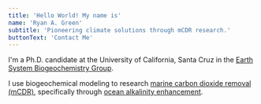 ```yaml
---
title: 'Hello World! My name is'
name: 'Ryan A. Green'
subtitle: 'Pioneering climate solutions through mCDR research.'
buttonText: 'Contact Me'
---
```


I'm a Ph.D. candidate at the University of California, Santa Cruz in the [Earth System Biogeochemistry Group](https://earth-system-biogeochemistry.net/).

I use biogeochemical modeling to research [marine carbon dioxide removal (mCDR)](https://oceanvisions.org/ocean-based-carbon-dioxide-removal/), specifically through [ocean alkalinity enhancement](https://www.dosi-project.org/wp-content/uploads/Alkalinity-Enhancement-Policy-Brief.pdf).

